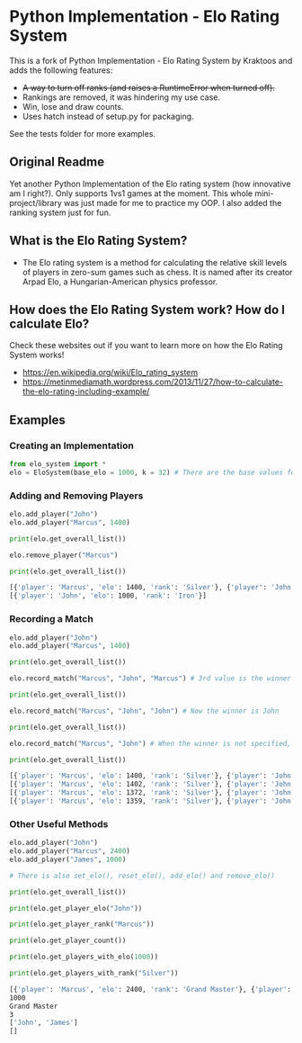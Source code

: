 # Python Implementation - Elo Rating System

This is a fork of Python Implementation - Elo Rating System by Kraktoos and adds
the following features:

- ~~A way to turn off ranks (and raises a RuntimeError when turned off).~~
- Rankings are removed, it was hindering my use case.
- Win, lose and draw counts.
- Uses hatch instead of setup.py for packaging.

See the tests folder for more examples.

## Original Readme

Yet another Python Implementation of the Elo rating system (how innovative am I
right?). Only supports 1vs1 games at the moment. This whole mini-project/library
was just made for me to practice my OOP. I also added the ranking system just
for fun.

## What is the Elo Rating System?

- The Elo rating system is a method for calculating the relative skill levels of
  players in zero-sum games such as chess. It is named after its creator Arpad
  Elo, a Hungarian-American physics professor.

## How does the Elo Rating System work? How do I calculate Elo?

Check these websites out if you want to learn more on how the Elo Rating System works!

- <https://en.wikipedia.org/wiki/Elo_rating_system>
- <https://metinmediamath.wordpress.com/2013/11/27/how-to-calculate-the-elo-rating-including-example/>

## Examples

### Creating an Implementation

```python
from elo_system import *
elo = EloSystem(base_elo = 1000, k = 32) # There are the base values for base_elo and k however you can and may change them
```

### Adding and Removing Players

```python
elo.add_player("John")
elo.add_player("Marcus", 1400)

print(elo.get_overall_list())

elo.remove_player("Marcus")

print(elo.get_overall_list())
```

```bash
[{'player': 'Marcus', 'elo': 1400, 'rank': 'Silver'}, {'player': 'John', 'elo': 1000, 'rank': 'Iron'}]
[{'player': 'John', 'elo': 1000, 'rank': 'Iron'}]
```

### Recording a Match

```python
elo.add_player("John")
elo.add_player("Marcus", 1400)

print(elo.get_overall_list())

elo.record_match("Marcus", "John", "Marcus") # 3rd value is the winner

print(elo.get_overall_list())

elo.record_match("Marcus", "John", "John") # Now the winner is John

print(elo.get_overall_list())

elo.record_match("Marcus", "John") # When the winner is not specified, it is considered a draw

print(elo.get_overall_list())
```

```bash
[{'player': 'Marcus', 'elo': 1400, 'rank': 'Silver'}, {'player': 'John', 'elo': 1000, 'rank': 'Iron'}]
[{'player': 'Marcus', 'elo': 1402, 'rank': 'Silver'}, {'player': 'John', 'elo': 997, 'rank': 'Iron'}]
[{'player': 'Marcus', 'elo': 1372, 'rank': 'Silver'}, {'player': 'John', 'elo': 1026, 'rank': 'Iron'}]
[{'player': 'Marcus', 'elo': 1359, 'rank': 'Silver'}, {'player': 'John', 'elo': 1038, 'rank': 'Iron'}]
```

### Other Useful Methods

```python
elo.add_player("John")
elo.add_player("Marcus", 2400)
elo.add_player("James", 1000)

# There is also set_elo(), reset_elo(), add_elo() and remove_elo()

print(elo.get_overall_list())

print(elo.get_player_elo("John"))

print(elo.get_player_rank("Marcus"))

print(elo.get_player_count())

print(elo.get_players_with_elo(1000))

print(elo.get_players_with_rank("Silver"))
```

```bash
[{'player': 'Marcus', 'elo': 2400, 'rank': 'Grand Master'}, {'player': 'John', 'elo': 1000, 'rank': 'Iron'}, {'player': 'James', 'elo': 1000, 'rank': 'Iron'}]
1000
Grand Master
3
['John', 'James']
[]
```
